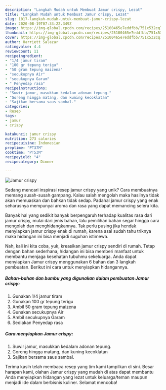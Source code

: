 ```yaml
---
description: "Langkah Mudah untuk Membuat Jamur crispy, Lezat"
title: "Langkah Mudah untuk Membuat Jamur crispy, Lezat"
slug: 1017-langkah-mudah-untuk-membuat-jamur-crispy-lezat
date: 2020-08-19T07:33:22.349Z
image: https://img-global.cpcdn.com/recipes/25100465e7eddfbb/751x532cq70/jamur-crispy-foto-resep-utama.jpg
thumbnail: https://img-global.cpcdn.com/recipes/25100465e7eddfbb/751x532cq70/jamur-crispy-foto-resep-utama.jpg
cover: https://img-global.cpcdn.com/recipes/25100465e7eddfbb/751x532cq70/jamur-crispy-foto-resep-utama.jpg
author: Harriett Salazar
ratingvalue: 4.4
reviewcount: 11
recipeingredient:
- "1/4 jamur tiram"
- "100 gr tepung terigu"
- "50 gram tepung maizena"
- "secukupnya Air"
- "secukupnya Garam"
- " Penyedap rasa"
recipeinstructions:
- "Suwir jamur, masukkan kedalam adonan tepung."
- "Goreng hingga matang, dan kuning kecoklatan"
- "Sajikan bersama saus sambal."
categories:
- Resep
tags:
- jamur
- crispy

katakunci: jamur crispy 
nutrition: 273 calories
recipecuisine: Indonesian
preptime: "PT37M"
cooktime: "PT53M"
recipeyield: "4"
recipecategory: Dinner

---
```



![Jamur crispy](https://img-global.cpcdn.com/recipes/25100465e7eddfbb/751x532cq70/jamur-crispy-foto-resep-utama.jpg)

Sedang mencari inspirasi resep jamur crispy yang unik? Cara membuatnya memang susah-susah gampang. Kalau salah mengolah maka hasilnya tidak akan memuaskan dan bahkan tidak sedap. Padahal jamur crispy yang enak seharusnya mempunyai aroma dan rasa yang dapat memancing selera kita.



Banyak hal yang sedikit banyak berpengaruh terhadap kualitas rasa dari jamur crispy, mulai dari jenis bahan, lalu pemilihan bahan segar hingga cara mengolah dan menghidangkannya. Tak perlu pusing jika hendak menyiapkan jamur crispy enak di rumah, karena asal sudah tahu triknya maka hidangan ini bisa menjadi suguhan istimewa.


Nah, kali ini kita coba, yuk, kreasikan jamur crispy sendiri di rumah. Tetap dengan bahan sederhana, hidangan ini bisa memberi manfaat untuk membantu menjaga kesehatan tubuhmu sekeluarga. Anda dapat menyiapkan Jamur crispy menggunakan 6 bahan dan 3 langkah pembuatan. Berikut ini cara untuk menyiapkan hidangannya.

<!--inarticleads1-->

##### Bahan-bahan dan bumbu yang digunakan dalam pembuatan Jamur crispy:

1. Gunakan 1/4 jamur tiram
1. Gunakan 100 gr tepung terigu
1. Ambil 50 gram tepung maizena
1. Gunakan secukupnya Air
1. Ambil secukupnya Garam
1. Sediakan  Penyedap rasa




<!--inarticleads2-->

##### Cara menyiapkan Jamur crispy:

1. Suwir jamur, masukkan kedalam adonan tepung.
1. Goreng hingga matang, dan kuning kecoklatan
1. Sajikan bersama saus sambal.




Terima kasih telah membaca resep yang tim kami tampilkan di sini. Besar harapan kami, olahan Jamur crispy yang mudah di atas dapat membantu Anda menyiapkan hidangan yang lezat untuk keluarga/teman maupun menjadi ide dalam berbisnis kuliner. Selamat mencoba!
